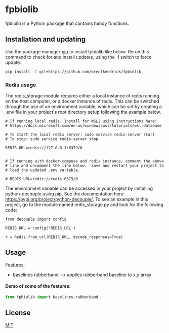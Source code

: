 # fpbiolib

fpbiolib is a Python package that contains handy functions.

## Installation and updating

Use the package manager [pip](https://pip.pypa.io/en/stable/) to install fpbiolib like below.
Rerun this command to check for and install updates, using the -I switch to force update.

```bash
pip install -I git+https://github.com/brentkendrick/fpbiolib
```

### Redis usage

The redis_storage module requires either a local instance of redis running on the host computer, or a docker instance of redis. This can be switched through the use of an environment variable, which can be set by creating a .env file in your project's root directory setup following the example below.

```
# If running local redis. Install for WSL2 using instructions here:
# https://docs.microsoft.com/en-us/windows/wsl/tutorials/wsl-database

# To start the local redis server: sudo service redis-server start
# To stop: sudo service redis-server stop

REDIS_URL=redis://127.0.0.1:6379/0


# If running with docker-compose and redis instance, comment the above
# line and uncomment the line below.  Save and restart your project to
# load the updated .env variable.

# REDIS_URL=redis://redis:6379/0
```

The environment variable
can be accessed in your project by installing python-decouple using pip. See the documentation here: https://pypi.org/project/python-decouple/. To see an example in this project, go to the module named redis_storage.py and look for the following code:

```
from decouple import config

REDIS_URL = config('REDIS_URL')

r = Redis.from_url(REDIS_URL, decode_responses=True)
```

## Usage

Features:

- baselines.rubberband --> applies rubberband baseline to x,y array

#### Demo of some of the features:

```python
from fpbiolib import baselines.rubberband

```

## License

[MIT](https://choosealicense.com/licenses/mit/)
